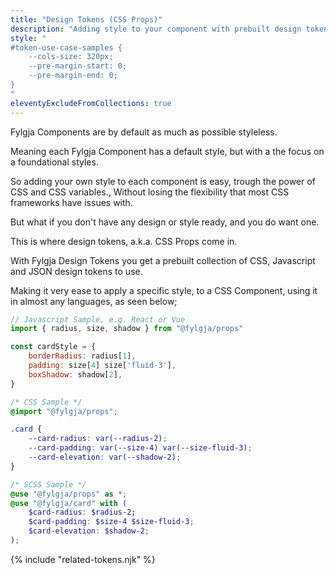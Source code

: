 ```yaml
---
title: "Design Tokens (CSS Props)"
description: "Adding style to your component with prebuilt design tokens, a.k.a. CSS Props."
style: "
#token-use-case-samples {
    --cols-size: 320px;
    --pre-margin-start: 0;
    --pre-margin-end: 0;
}
"
eleventyExcludeFromCollections: true
---
```


Fylgja Components are by default as much as possible styleless.

Meaning each Fylgja Component has a default style,
but with a the focus on a foundational styles.

So adding your own style to each component is easy,
trough the power of CSS and CSS variables.,
Without losing the flexibility that most CSS frameworks have issues with.

But what if you don't have any design or style ready,
and you do want one.

This is where design tokens, a.k.a. CSS Props come in.

With Fylgja Design Tokens you get a prebuilt collection of CSS,
Javascript and JSON design tokens to use.

Making it very ease to apply a specific style, to a CSS Component,
using it in almost any languages, as seen below;

<div id="token-use-case-samples" class="auto-grid">

```jsx
// Javascript Sample, e.g. React or Vue
import { radius, size, shadow } from "@fylgja/props"

const cardStyle = {
    borderRadius: radius[1],
    padding: size[4] size['fluid-3'],
    boxShadow: shadow[2],
}
```

```css
/* CSS Sample */
@import "@fylgja/props";

.card {
    --card-radius: var(--radius-2);
    --card-padding: var(--size-4) var(--size-fluid-3);
    --card-elevation: var(--shadow-2);
}
```

```scss
/* SCSS Sample */
@use "@fylgja/props" as *;
@use "@fylgja/card" with (
    $card-radius: $radius-2;
    $card-padding: $size-4 $size-fluid-3;
    $card-elevation: $shadow-2;
);
```

</div>

{% include "related-tokens.njk" %}
